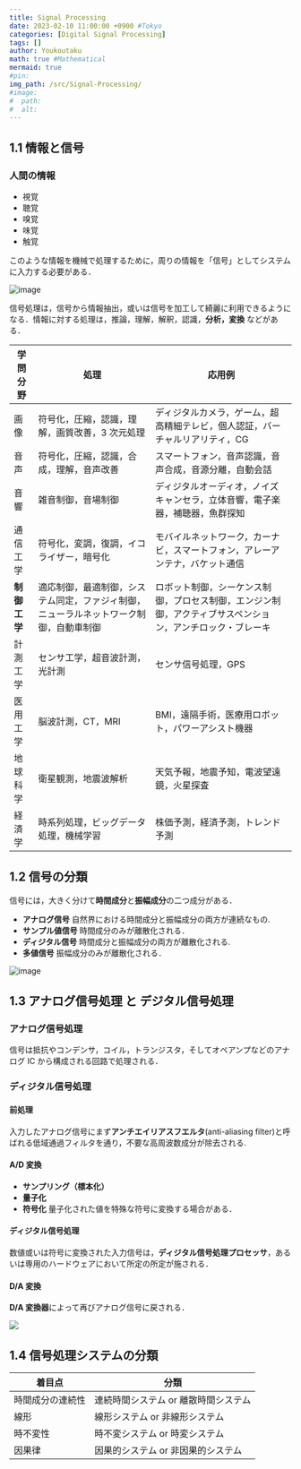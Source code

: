 ```yaml
---
title: Signal Processing
date: 2023-02-10 11:00:00 +0900 #Tokyo
categories: [Digital Signal Processing]
tags: []
author: Youkoutaku
math: true #Mathematical
mermaid: true
#pin:
img_path: /src/Signal-Processing/
#image:
#  path:
#  alt:
---
```


## 1.1 情報と信号

### 人間の情報

- 視覚
- 聴覚
- 嗅覚
- 味覚
- 触覚

このような情報を機械で処理するために，周りの情報を「信号」としてシステムに入力する必要がある．

![image](20230222113629.png)

信号処理は，信号から情報抽出，或いは信号を加工して綺麗に利用できるようになる．情報に対する処理は，推論，理解，解釈，認識，**分析，変換** などがある．

| 学問分野     | 処理                                                                                   | 応用例                                                                                                     |
| ------------ | -------------------------------------------------------------------------------------- | ---------------------------------------------------------------------------------------------------------- |
| 画像         | 符号化，圧縮，認識，理解，画質改善，3 次元処理                                         | ディジタルカメラ，ゲーム，超高精細テレビ，個人認証，バーチャルリアリティ，CG                               |
| 音声         | 符号化，圧縮，認識，合成，理解，音声改善                                               | スマートフォン，音声認識，音声合成，音源分離，自動会話                                                     |
| 音響         | 雑音制御，音場制御                                                                     | ディジタルオーディオ，ノイズキャンセラ，立体音響，電子楽器，補聴器，魚群探知                               |
| 通信工学     | 符号化，変調，復調，イコライザー，暗号化                                               | モバイルネットワーク，カーナビ，スマートフォン，アレーアンテナ，バケット通信                               |
| **制御工学** | 適応制御，最適制御，システム同定，ファジィ制御，ニューラルネットワーク制御，自動車制御 | ロボット制御，シーケンス制御，プロセス制御，エンジン制御，アクティブサスペンション，アンチロック・ブレーキ |
| 計測工学     | センサ工学，超音波計測，光計測                                                         | センサ信号処理，GPS                                                                                        |
| 医用工学     | 脳波計測，CT，MRI                                                                      | BMI，遠隔手術，医療用ロボット，パワーアシスト機器                                                          |
| 地球科学     | 衛星観測，地震波解析                                                                   | 天気予報，地震予知，電波望遠鏡，火星探査                                                                   |
| 経済学       | 時系列処理，ビッグデータ処理，機械学習                                                 | 株価予測，経済予測，トレンド予測                                                                           |

## 1.2 信号の分類

信号には，大きく分けて**時間成分**と**振幅成分**の二つ成分がある．

- **アナログ信号**
  自然界における時間成分と振幅成分の両方が連続なもの.
- **サンプル値信号**
  時間成分のみが離散化される．
- **ディジタル信号**
  時間成分と振幅成分の両方が離散化される.
- **多値信号**
  振幅成分のみが離散化される．

![image](20230222113629.png)

## 1.3 アナログ信号処理 と デジタル信号処理

### アナログ信号処理

信号は抵抗やコンデンサ，コイル，トランジスタ，そしてオペアンプなどのアナログ IC から構成される回路で処理される．

### ディジタル信号処理

#### 前処理

入力したアナログ信号にまず**アンチエイリアスフエルタ**(anti-aliasing filter)と呼ばれる低域通過フィルタを通り，不要な高周波数成分が除去される.

#### A/D 変換

- **サンプリング（標本化）**
- **量子化**
- **符号化**
  量子化された値を特殊な符号に変換する場合がある．

#### ディジタル信号処理

数値或いは符号に変換された入力信号は，**ディジタル信号処理プロセッサ**，あるいは専用のハードウェアにおいて所定の所定が施される．

#### D/A 変換

**D/A 変換器**によって再びアナログ信号に戻される．

![](https://th.bing.com/th/id/R.99f4ae3ea3193d7f73e479c8e6a0dfb4?rik=A7rj%2bpjnC1kptA&riu=http%3a%2f%2fwww.heg.co.jp%2fdspnyuumon%2fimages%2f2-1-1.gif&ehk=wANj5WThcM9q6V9t6UMxZytZtWce1kOY66JfdR%2ftMyw%3d&risl=&pid=ImgRaw&r=0&sres=1&sresct=1)

## 1.4 信号処理システムの分類

| 着目点           | 分類                                 |
| ---------------- | ------------------------------------ |
| 時間成分の連続性 | 連続時間システム or 離散時間システム |
| 線形             | 線形システム or 非線形システム       |
| 時不変性         | 時不変システム or 時変システム       |
| 因果律           | 因果的システム or 非因果的システム   |
